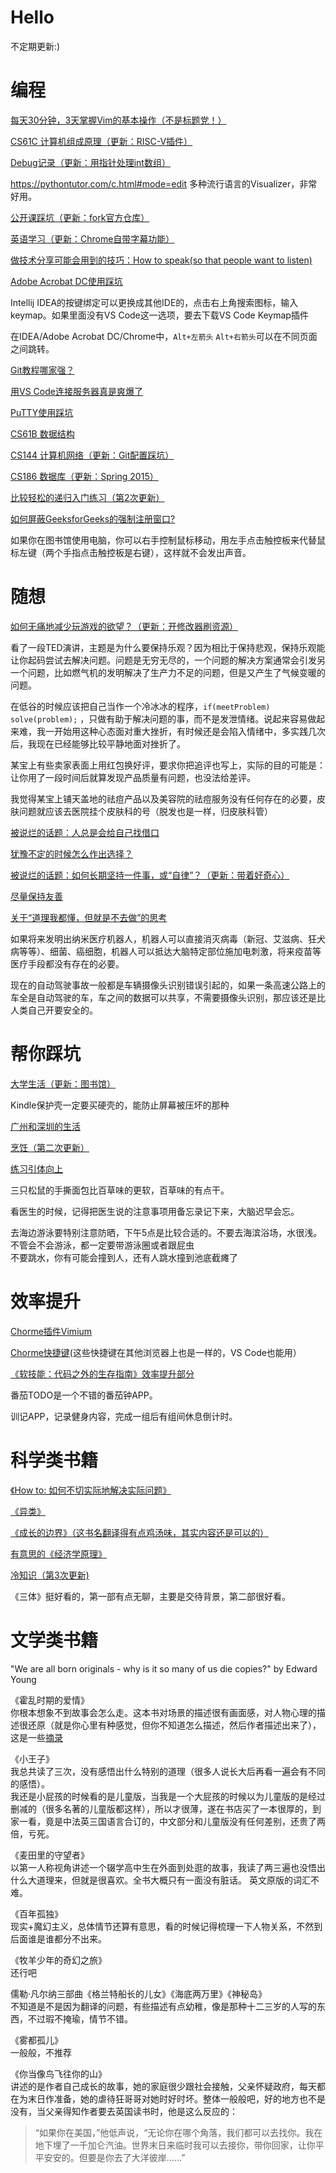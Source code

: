 # Hello
不定期更新:)

# 编程
[每天30分钟，3天掌握Vim的基本操作（不是标题党！）](https://github.com/MuSk7777/Blog/issues/1#issue-1027533858) 

[CS61C 计算机组成原理（更新：RISC-V插件）](https://github.com/MuSk7777/Blog-zh/issues/28#issue-1104627242)  

[Debug记录（更新：用指针处理int数组）](https://github.com/Linde7777/Blog-zh/issues/38#issue-1177934971)  

https://pythontutor.com/c.html#mode=edit 多种流行语言的Visualizer，非常好用。

[公开课踩坑（更新：fork官方仓库）](https://github.com/Linde7777/Blog-zh/issues/42#issue-1206089391)  

[英语学习（更新：Chrome自带字幕功能）](https://github.com/MuSk7777/Blog/issues/12#issue-1050962972)  

[做技术分享可能会用到的技巧：How to speak(so that people want to listen)](https://github.com/Linde7777/Blog-zh/issues/41#issue-1199070428)  

[Adobe Acrobat DC使用踩坑](https://github.com/Linde7777/Blog-zh/issues/39#issue-1185916277)  

Intellij IDEA的按键绑定可以更换成其他IDE的，点击右上角搜索图标，输入keymap。如果里面没有VS Code这一选项，要去下载VS Code Keymap插件  

在IDEA/Adobe Acrobat DC/Chrome中，`Alt+左箭头` `Alt+右箭头`可以在不同页面之间跳转。  

[Git教程哪家强？](https://github.com/MuSk7777/Blog/issues/3#issue-1027924740)  

[用VS Code连接服务器真是爽爆了](https://github.com/Linde7777/Blog-zh/issues/37#issue-1177922411)  

[PuTTY使用踩坑](https://github.com/Linde7777/Blog-zh/issues/35#issue-1162406067)  

[CS61B 数据结构](https://github.com/MuSk7777/Blog/issues/8#issue-1044356074)  

[CS144 计算机网络（更新：Git配置踩坑）](https://github.com/Linde7777/Blog-zh/issues/33#issue-1135545503)  

[CS186 数据库（更新：Spring 2015）](https://github.com/Linde7777/Blog-zh/issues/34#issue-1145005017)

[比较轻松的递归入门练习（第2次更新）](https://github.com/MuSk7777/Blog-zh/issues/25#issue-1081874663)    

[如何屏蔽GeeksforGeeks的强制注册窗口?](https://github.com/MuSk7777/Blog/issues/15#issue-1053565751)  

  

如果你在图书馆使用电脑，你可以右手控制鼠标移动，用左手点击触控板来代替鼠标左键（两个手指点击触控板是右键），这样就不会发出声音。  



# 随想
[如何无痛地减少玩游戏的欲望？（更新：开修改器刷资源）](https://github.com/MuSk7777/Blog/issues/13#issue-1052533161)  

看了一段TED演讲，主题是为什么要保持乐观？因为相比于保持悲观，保持乐观能让你起码尝试去解决问题。问题是无穷无尽的，一个问题的解决方案通常会引发另一个问题，比如燃气机的发明解决了生产力不足的问题，但是又产生了气候变暖的问题。  

在低谷的时候应该把自己当作一个冷冰冰的程序，`if(meetProblem) solve(problem);` ，只做有助于解决问题的事，而不是发泄情绪。说起来容易做起来难，我一开始用这种心态面对重大挫折，有时候还是会陷入情绪中，多实践几次后，我现在已经能够比较平静地面对挫折了。  

某宝上有些卖家表面上用红包换好评，要求你把追评也写上，实际的目的可能是：让你用了一段时间后就算发现产品质量有问题，也没法给差评。  

我觉得某宝上铺天盖地的祛痘产品以及美容院的祛痘服务没有任何存在的必要，皮肤问题就应该去医院挂个皮肤科的号（脱发也是一样，归皮肤科管）  

[被说烂的话题：人总是会给自己找借口](https://github.com/Linde7777/Blog-zh/issues/40#issue-1187774886)  

[犹豫不定的时候怎么作出选择？](https://github.com/Linde7777/Blog-zh/issues/32)  

[被说烂的话题：如何长期坚持一件事，或“自律”？（更新：带着好奇心）](https://github.com/MuSk7777/Blog/issues/17#issue-1059306027)  

[尽量保持友善](https://github.com/MuSk7777/Blog/issues/18#issue-1062264684)  

[关于“道理我都懂，但就是不去做”的思考](https://github.com/MuSk7777/Blog-zh/issues/30#issue-1112542307)  

如果将来发明出纳米医疗机器人，机器人可以直接消灭病毒（新冠、艾滋病、狂犬病等等）、细菌、癌细胞，机器人可以抵达大脑特定部位施加电刺激，将来疫苗等医疗手段都没有存在的必要。  

现在的自动驾驶事故一般都是车辆摄像头识别错误引起的，如果一条高速公路上的车全是自动驾驶的车，车之间的数据可以共享，不需要摄像头识别，那应该还是比人类自己开要安全的。

# 帮你踩坑 
[大学生活（更新：图书馆）](https://github.com/MuSk7777/Blog-zh/issues/29#issue-1104629571)  

Kindle保护壳一定要买硬壳的，能防止屏幕被压坏的那种  

[广州和深圳的生活](https://github.com/MuSk7777/Blog-zh/issues/31#issue-1112567734)  

[烹饪（第二次更新）](https://github.com/MuSk7777/Blog/issues/11#issue-1049538543)  

[练习引体向上](https://github.com/MuSk7777/Blog/issues/16#issue-1057273475)  

三只松鼠的手撕面包比百草味的更软，百草味的有点干。  

看医生的时候，记得把医生说的注意事项用备忘录记下来，大脑迟早会忘。  

去海边游泳要特别注意防晒，下午5点是比较合适的。不要去海滨浴场，水很浅。  
不管会不会游泳，都一定要带游泳圈或者跟屁虫  
不要跳水，你有可能会撞到人，还有人跳水撞到池底截瘫了  

# 效率提升
[Chorme插件Vimium](https://chrome.google.com/webstore/detail/vimium/dbepggeogbaibhgnhhndojpepiihcmeb)  

[Chorme快捷键](https://support.google.com/chrome/answer/157179?hl=en&co=GENIE.Platform%3DDesktop#zippy=%2Ctab-and-window-shortcuts)(这些快捷键在其他浏览器上也是一样的，VS Code也能用）  

[《软技能：代码之外的生存指南》效率提升部分](https://github.com/MuSk7777/Blog/issues/7#issue-1044350823)  

番茄TODO是一个不错的番茄钟APP。  

训记APP，记录健身内容，完成一组后有组间休息倒计时。  

# 科学类书籍
[《How to: 如何不切实际地解决实际问题》](https://github.com/MuSk7777/Blog-zh/issues/21#issue-1071472659)  

[《异类》](https://github.com/MuSk7777/Blog-zh/issues/20#issue-1071466420)  

[《成长的边界》（这书名翻译得有点鸡汤味，其实内容还是可以的）](https://github.com/MuSk7777/Blog-zh/issues/19#issue-1071354136)  

[有意思的《经济学原理》](https://github.com/MuSk7777/Blog/issues/6#issue-1040030414)  

[冷知识（第3次更新)](https://github.com/MuSk7777/Blog/issues/10#issue-1046704898)   

《三体》挺好看的，第一部有点无聊，主要是交待背景，第二部很好看。  

# 文学类书籍
"We are all born originals - why is it so many of us die copies?" by Edward Young  

《霍乱时期的爱情》  
你根本想象不到故事会怎么走。这本书对场景的描述很有画面感，对人物心理的描述很还原（就是你心里有种感觉，但你不知道怎么描述，然后作者描述出来了），这是一些[摘录](https://github.com/MuSk7777/Blog-zh/issues/26#issue-1087273386)  

《小王子》  
我总共读了三次，没有感悟出什么特别的道理（很多人说长大后再看一遍会有不同的感悟）。  
我还是小屁孩的时候看的是儿童版，当我是一个大屁孩的时候以为儿童版的是经过删减的（很多名著的儿童版都这样），所以才很薄，遂在书店买了一本很厚的，到家一看，竟是中法英三国语言合订的，中文部分和儿童版没有任何差别，还贵了两倍，亏死。  

《麦田里的守望者》  
以第一人称视角讲述一个辍学高中生在外面到处逛的故事，我读了两三遍也没悟出什么大道理来，但就是很喜欢。全书大概只有一面没有脏话。
英文原版的词汇不难。
  
《百年孤独》  
  现实+魔幻主义，总体情节还算有意思，看的时候记得梳理一下人物关系，不然到后面谁是谁都分不出来。
    
《牧羊少年的奇幻之旅》  
  还行吧  
    
儒勒·凡尔纳三部曲《格兰特船长的儿女》《海底两万里》《神秘岛》  
  不知道是不是因为翻译的问题，有些描述有点幼稚，像是那种十二三岁的人写的东西，不过瑕不掩瑜，情节不错。  
  
  《雾都孤儿》  
  一般般，不推荐  
  
  《你当像鸟飞往你的山》  
  讲述的是作者自己成长的故事，她的家庭很少跟社会接触，父亲怀疑政府，每天都在为末日作准备，她的虐待狂哥哥对她时好时坏。整体一般般吧，好的地方也不是没有，当父亲得知作者要去英国读书时，他是这么反应的：
  
  >“如果你在美国，”他低声说，“无论你在哪个角落，我们都可以去找你。我在地下埋了一千加仑汽油。世界末日来临时我可以去接你，带你回家，让你平平安安的。但要是你去了大洋彼岸……”
  
